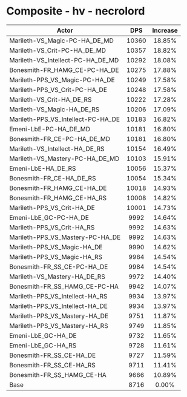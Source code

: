 # Composite - hv - necrolord
| Actor | DPS | Increase |
|---|:---:|:---:|
|Marileth-VS_Magic-PC-HA_DE_MD|10360|18.85%|
|Marileth-VS_Crit-PC-HA_DE_MD|10357|18.82%|
|Marileth-VS_Intellect-PC-HA_DE_MD|10292|18.08%|
|Bonesmith-FR_HAMG_CE-PC-HA_DE|10275|17.88%|
|Marileth-PPS_VS_Magic-PC-HA_DE|10249|17.58%|
|Marileth-PPS_VS_Crit-PC-HA_DE|10248|17.58%|
|Marileth-VS_Crit-HA_DE_RS|10222|17.28%|
|Marileth-VS_Magic-HA_DE_RS|10206|17.09%|
|Marileth-PPS_VS_Intellect-PC-HA_DE|10183|16.82%|
|Emeni-LbE-PC-HA_DE_MD|10181|16.80%|
|Bonesmith-FR_CE-PC-HA_DE_MD|10181|16.80%|
|Marileth-VS_Intellect-HA_DE_RS|10154|16.49%|
|Marileth-VS_Mastery-PC-HA_DE_MD|10103|15.91%|
|Emeni-LbE-HA_DE_RS|10056|15.37%|
|Bonesmith-FR_CE-HA_DE_RS|10054|15.34%|
|Bonesmith-FR_HAMG_CE-HA_DE|10018|14.93%|
|Bonesmith-FR_HAMG_CE-HA_RS|10008|14.82%|
|Marileth-PPS_VS_Crit-HA_DE|10001|14.73%|
|Emeni-LbE_GC-PC-HA_DE|9992|14.64%|
|Marileth-PPS_VS_Crit-HA_RS|9992|14.63%|
|Marileth-PPS_VS_Mastery-PC-HA_DE|9992|14.63%|
|Marileth-PPS_VS_Magic-HA_DE|9990|14.62%|
|Marileth-PPS_VS_Magic-HA_RS|9984|14.54%|
|Bonesmith-FR_SS_CE-PC-HA_DE|9984|14.54%|
|Marileth-VS_Mastery-HA_DE_RS|9972|14.40%|
|Bonesmith-FR_SS_HAMG_CE-PC-HA|9942|14.07%|
|Marileth-PPS_VS_Intellect-HA_RS|9934|13.97%|
|Marileth-PPS_VS_Intellect-HA_DE|9934|13.97%|
|Marileth-PPS_VS_Mastery-HA_DE|9751|11.87%|
|Marileth-PPS_VS_Mastery-HA_RS|9749|11.85%|
|Emeni-LbE_GC-HA_DE|9732|11.65%|
|Emeni-LbE_GC-HA_RS|9728|11.61%|
|Bonesmith-FR_SS_CE-HA_DE|9727|11.59%|
|Bonesmith-FR_SS_CE-HA_RS|9711|11.41%|
|Bonesmith-FR_SS_HAMG_CE-HA|9666|10.89%|
|Base|8716|0.00%|
